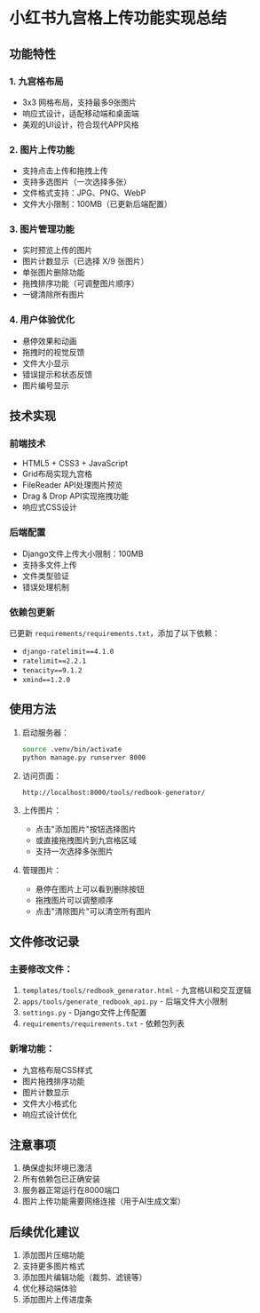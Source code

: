 # 小红书九宫格上传功能实现总结

## 功能特性

### 1. 九宫格布局
- 3x3 网格布局，支持最多9张图片
- 响应式设计，适配移动端和桌面端
- 美观的UI设计，符合现代APP风格

### 2. 图片上传功能
- 支持点击上传和拖拽上传
- 支持多选图片（一次选择多张）
- 文件格式支持：JPG、PNG、WebP
- 文件大小限制：100MB（已更新后端配置）

### 3. 图片管理功能
- 实时预览上传的图片
- 图片计数显示（已选择 X/9 张图片）
- 单张图片删除功能
- 拖拽排序功能（可调整图片顺序）
- 一键清除所有图片

### 4. 用户体验优化
- 悬停效果和动画
- 拖拽时的视觉反馈
- 文件大小显示
- 错误提示和状态反馈
- 图片编号显示

## 技术实现

### 前端技术
- HTML5 + CSS3 + JavaScript
- Grid布局实现九宫格
- FileReader API处理图片预览
- Drag & Drop API实现拖拽功能
- 响应式CSS设计

### 后端配置
- Django文件上传大小限制：100MB
- 支持多文件上传
- 文件类型验证
- 错误处理机制

### 依赖包更新
已更新 `requirements/requirements.txt`，添加了以下依赖：
- `django-ratelimit==4.1.0`
- `ratelimit==2.2.1`
- `tenacity==9.1.2`
- `xmind==1.2.0`

## 使用方法

1. 启动服务器：
   ```bash
   source .venv/bin/activate
   python manage.py runserver 8000
   ```

2. 访问页面：
   ```
   http://localhost:8000/tools/redbook-generator/
   ```

3. 上传图片：
   - 点击"添加图片"按钮选择图片
   - 或直接拖拽图片到九宫格区域
   - 支持一次选择多张图片

4. 管理图片：
   - 悬停在图片上可以看到删除按钮
   - 拖拽图片可以调整顺序
   - 点击"清除图片"可以清空所有图片

## 文件修改记录

### 主要修改文件：
1. `templates/tools/redbook_generator.html` - 九宫格UI和交互逻辑
2. `apps/tools/generate_redbook_api.py` - 后端文件大小限制
3. `settings.py` - Django文件上传配置
4. `requirements/requirements.txt` - 依赖包列表

### 新增功能：
- 九宫格布局CSS样式
- 图片拖拽排序功能
- 图片计数显示
- 文件大小格式化
- 响应式设计优化

## 注意事项

1. 确保虚拟环境已激活
2. 所有依赖包已正确安装
3. 服务器正常运行在8000端口
4. 图片上传功能需要网络连接（用于AI生成文案）

## 后续优化建议

1. 添加图片压缩功能
2. 支持更多图片格式
3. 添加图片编辑功能（裁剪、滤镜等）
4. 优化移动端体验
5. 添加图片上传进度条 